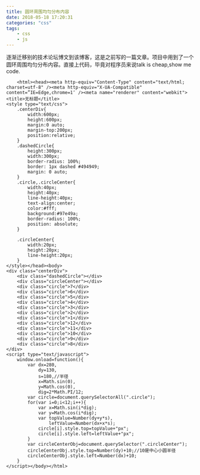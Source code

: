 ```yaml
---
title: 圆环周围均匀分布内容
date: 2018-05-18 17:20:31
categories: "css"  
tags:
	- css
	- js
---
```

逐渐迁移别的技术论坛博文到该博客，这是之前写的一篇文章。项目中用到了一个圆环周围均匀分布内容。直接上代码，毕竟对程序员来说talk is cheap,show me code.  
<!--more-->
  
		<html><head><meta http-equiv="Content-Type" content="text/html; charset=utf-8" /><meta http-equiv="X-UA-Compatible" content=”IE=Edge,chrome=1″ /><meta name="renderer" content="webkit"> 
    <title>无标题</title>
    <style type="text/css">
        .centerDiv{
            width:600px;
            height:600px;
            margin:0 auto;
            margin-top:200px;
            position:relative;
        }
        .dashedCircle{
            height:300px;
            width:300px;
            border-radius: 100%;
            border: 1px dashed #494949;
            margin: 0 auto;
        }
        .circle,.circleCenter{
            width:40px;
            height:40px;
            line-height:40px;
            text-align:center;
            color:#fff;
            background:#97e49a;
            border-radius: 100%;
            position: absolute;
        }

        .circleCenter{
            width:20px;
            height:20px;
            line-height:20px;
        }
    </style></head><body>
    <div class="centerDiv">
        <div class="dashedCircle"></div>
        <div class="circleCenter"></div>
        <div class="circle">7</div>
        <div class="circle">6</div>
        <div class="circle">5</div>
        <div class="circle">4</div>
        <div class="circle">3</div>
        <div class="circle">2</div>
        <div class="circle">1</div>
        <div class="circle">12</div>
        <div class="circle">11</div>
        <div class="circle">10</div>
        <div class="circle">9</div>
        <div class="circle">8</div>
    </div>
    <script type="text/javascript">
        window.onload=function(){
            var dx=280,
                dy=130,
                s=180,//半径
                x=Math.sin(0),
                y=Math.cos(0),
                dig=2*Math.PI/12;
            var circle=document.querySelectorAll(".circle");
            for(var i=0;i<12;i++){
                var x=Math.sin(i*dig);
                var y=Math.cos(i*dig);
                var topValue=Number(dy+y*s),
                    leftValue=Number(dx+x*s);       
                circle[i].style.top=topValue+"px";
                circle[i].style.left=leftValue+"px";
            }
            var circleCenterObj=document.querySelector(".circleCenter");
            circleCenterObj.style.top=Number(dy)+10;//10是中心小圆半径
            circleCenterObj.style.left=Number(dx)+10;
        }
    </script></body></html>